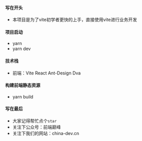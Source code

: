 #### 写在开头
* 本项目是为了vite初学者更快的上手，直接使用vite进行业务开发

#### 项目启动
* yarn 
* yarn dev 
#### 技术栈
* 前端：Vite React Ant-Design Dva 
#### 构建前端静态资源
* yarn build 

#### 写在最后
* 大家记得帮忙点个`star`
* 关注下公众号：前端巅峰
* 关注下我们的网站：china-dev.cn